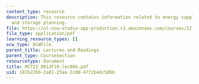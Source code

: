 ```yaml
---
content_type: resource
description: This resource contains information related to energy supply, demand,
  and storage planning.
file: https://ol-ocw-studio-app-production.s3.amazonaws.com/courses/22-081j-introduction-to-sustainable-energy-fall-2010/187b226b2a8125aa2c0047f2b4dc5d6b_MIT22_081JF10_lec06b.pdf
file_type: application/pdf
learning_resource_types: []
ocw_type: OCWFile
parent_title: Lectures and Readings
parent_type: CourseSection
resourcetype: Document
title: MIT22_081JF10_lec06b.pdf
uid: 187b226b-2a81-25aa-2c00-47f2b4dc5d6b
---
```

